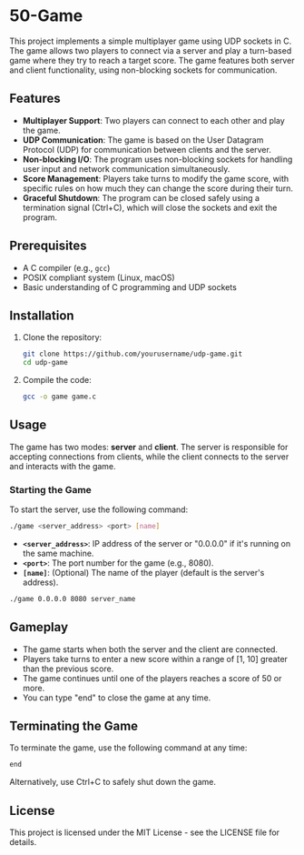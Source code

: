 # 50-Game

This project implements a simple multiplayer game using UDP sockets in C. The game allows two players to connect via a server and play a turn-based game where they try to reach a target score. The game features both server and client functionality, using non-blocking sockets for communication.

## Features

- **Multiplayer Support**: Two players can connect to each other and play the game.
- **UDP Communication**: The game is based on the User Datagram Protocol (UDP) for communication between clients and the server.
- **Non-blocking I/O**: The program uses non-blocking sockets for handling user input and network communication simultaneously.
- **Score Management**: Players take turns to modify the game score, with specific rules on how much they can change the score during their turn.
- **Graceful Shutdown**: The program can be closed safely using a termination signal (Ctrl+C), which will close the sockets and exit the program.

## Prerequisites

- A C compiler (e.g., `gcc`)
- POSIX compliant system (Linux, macOS)
- Basic understanding of C programming and UDP sockets

## Installation

1. Clone the repository:

    ```bash
    git clone https://github.com/yourusername/udp-game.git
    cd udp-game
    ```

2. Compile the code:

    ```bash
    gcc -o game game.c
    ```

## Usage

The game has two modes: **server** and **client**. The server is responsible for accepting connections from clients, while the client connects to the server and interacts with the game.

### Starting the Game

To start the server, use the following command:

```bash
./game <server_address> <port> [name]
```

- **`<server_address>`**: IP address of the server or "0.0.0.0" if it's running on the same machine.
- **`<port>`**: The port number for the game (e.g., 8080).
- **`[name]`**: (Optional) The name of the player (default is the server's address).

```bash
./game 0.0.0.0 8080 server_name
```

## Gameplay

- The game starts when both the server and the client are connected.
- Players take turns to enter a new score within a range of [1, 10] greater than the previous score.
- The game continues until one of the players reaches a score of 50 or more.
- You can type "end" to close the game at any time.

## Terminating the Game

To terminate the game, use the following command at any time:

```bash
end
```

Alternatively, use Ctrl+C to safely shut down the game.

## License

This project is licensed under the MIT License - see the LICENSE file for details.
